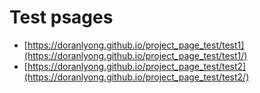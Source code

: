 # Test psages 

* [https://doranlyong.github.io/project_page_test/test1](https://doranlyong.github.io/project_page_test/test1/)
* [https://doranlyong.github.io/project_page_test/test2](https://doranlyong.github.io/project_page_test/test2/)
